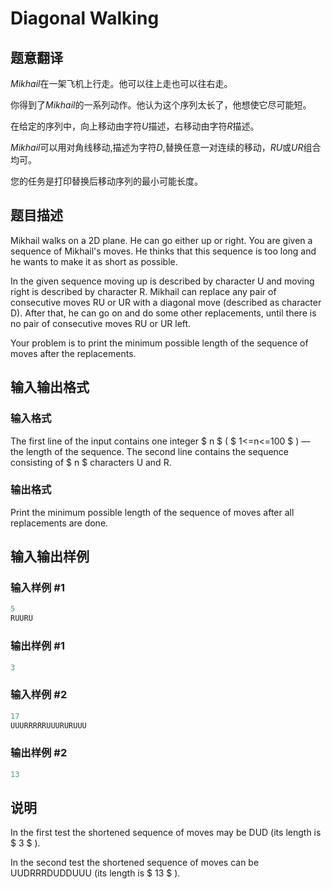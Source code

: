 # Diagonal Walking

## 题意翻译

$Mikhail$在一架飞机上行走。他可以往上走也可以往右走。

你得到了$Mikhail$的一系列动作。他认为这个序列太长了，他想使它尽可能短。

在给定的序列中，向上移动由字符$U$描述，右移动由字符$R$描述。

$Mikhail$可以用对角线移动,描述为字符$D$,替换任意一对连续的移动，$RU$或$UR$组合均可。

您的任务是打印替换后移动序列的最小可能长度。

## 题目描述

Mikhail walks on a 2D plane. He can go either up or right. You are given a sequence of Mikhail's moves. He thinks that this sequence is too long and he wants to make it as short as possible.

In the given sequence moving up is described by character U and moving right is described by character R. Mikhail can replace any pair of consecutive moves RU or UR with a diagonal move (described as character D). After that, he can go on and do some other replacements, until there is no pair of consecutive moves RU or UR left.

Your problem is to print the minimum possible length of the sequence of moves after the replacements.

## 输入输出格式

### 输入格式

The first line of the input contains one integer $ n $ ( $ 1<=n<=100 $ ) — the length of the sequence. The second line contains the sequence consisting of $ n $ characters U and R.

### 输出格式

Print the minimum possible length of the sequence of moves after all replacements are done.

## 输入输出样例

### 输入样例 #1

```cpp
5
RUURU

```
### 输出样例 #1

```cpp
3

```
### 输入样例 #2

```cpp
17
UUURRRRRUUURURUUU

```
### 输出样例 #2

```cpp
13

```
## 说明

In the first test the shortened sequence of moves may be DUD (its length is $ 3 $ ).

In the second test the shortened sequence of moves can be UUDRRRDUDDUUU (its length is $ 13 $ ).

